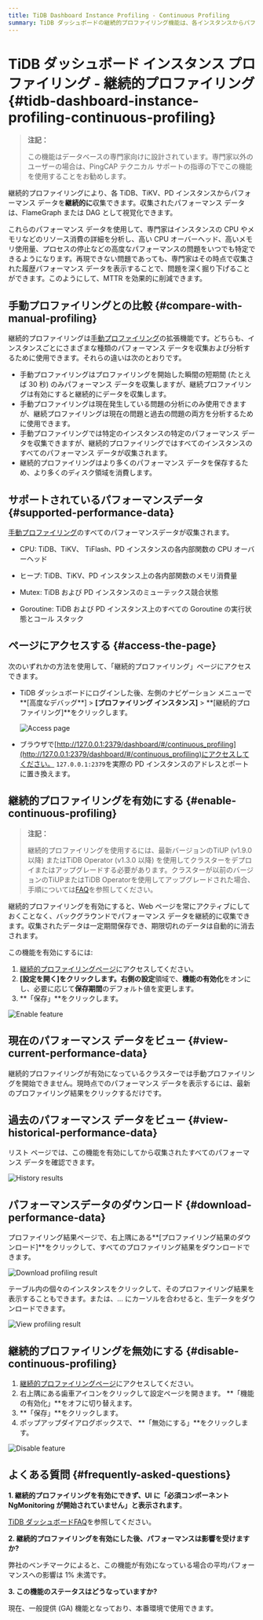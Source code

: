 ```yaml
---
title: TiDB Dashboard Instance Profiling - Continuous Profiling
summary: TiDB ダッシュボードの継続的プロファイリング機能は、各インスタンスからパフォーマンスデータを収集し、高度なパフォーマンス問題を特定できます。手動プロファイリングと比較して、継続的プロファイリングはデータを継続的に収集し、過去の問題も分析できます。また、CPU、メモリ、ミューテックス競合状態などのパフォーマンスデータが収集されます。継続的プロファイリングを有効にするには、TiUPまたはTiDB Operatorの最新バージョンが必要です。
---
```


# TiDB ダッシュボード インスタンス プロファイリング - 継続的プロファイリング {#tidb-dashboard-instance-profiling-continuous-profiling}

> **注記：**
>
> この機能はデータベースの専門家向けに設計されています。専門家以外のユーザーの場合は、PingCAP テクニカル サポートの指導の下でこの機能を使用することをお勧めします。

継続的プロファイリングにより、各 TiDB、TiKV、PD インスタンスからパフォーマンス データを**継続的に**収集できます。収集されたパフォーマンス データは、FlameGraph または DAG として視覚化できます。

これらのパフォーマンス データを使用して、専門家はインスタンスの CPU やメモリなどのリソース消費の詳細を分析し、高い CPU オーバーヘッド、高いメモリ使用量、プロセスの停止などの高度なパフォーマンスの問題をいつでも特定できるようになります。再現できない問題であっても、専門家はその時点で収集された履歴パフォーマンス データを表示することで、問題を深く掘り下げることができます。このようにして、MTTR を効果的に削減できます。

## 手動プロファイリングとの比較 {#compare-with-manual-profiling}

継続的プロファイリングは[手動プロファイリング](/dashboard/dashboard-profiling.md)の拡張機能です。どちらも、インスタンスごとにさまざまな種類のパフォーマンス データを収集および分析するために使用できます。それらの違いは次のとおりです。

-   手動プロファイリングはプロファイリングを開始した瞬間の短期間 (たとえば 30 秒) のみパフォーマンス データを収集しますが、継続プロファイリングは有効にすると継続的にデータを収集します。
-   手動プロファイリングは現在発生している問題の分析にのみ使用できますが、継続プロファイリングは現在の問題と過去の問題の両方を分析するために使用できます。
-   手動プロファイリングでは特定のインスタンスの特定のパフォーマンス データを収集できますが、継続的プロファイリングではすべてのインスタンスのすべてのパフォーマンス データが収集されます。
-   継続的プロファイリングはより多くのパフォーマンス データを保存するため、より多くのディスク領域を消費します。

## サポートされているパフォーマンスデータ {#supported-performance-data}

[手動プロファイリング](/dashboard/dashboard-profiling.md#supported-performance-data)のすべてのパフォーマンスデータが収集されます。

-   CPU: TiDB、TiKV、 TiFlash、PD インスタンスの各内部関数の CPU オーバーヘッド

-   ヒープ: TiDB、TiKV、PD インスタンス上の各内部関数のメモリ消費量

-   Mutex: TiDB および PD インスタンスのミューテックス競合状態

-   Goroutine: TiDB および PD インスタンス上のすべての Goroutine の実行状態とコール スタック

## ページにアクセスする {#access-the-page}

次のいずれかの方法を使用して、「継続的プロファイリング」ページにアクセスできます。

-   TiDB ダッシュボードにログインした後、左側のナビゲーション メニューで**[高度なデバッグ**] &gt; **[プロファイリング インスタンス]** &gt; **[継続的プロファイリング]**をクリックします。

    ![Access page](https://download.pingcap.com/images/docs/dashboard/dashboard-conprof-access.png)

-   ブラウザで[http://127.0.0.1:2379/dashboard/#/continuous_profiling](http://127.0.0.1:2379/dashboard/#/continuous_profiling)にアクセスしてください。 `127.0.0.1:2379`を実際の PD インスタンスのアドレスとポートに置き換えます。

## 継続的プロファイリングを有効にする {#enable-continuous-profiling}

> **注記：**
>
> 継続的プロファイリングを使用するには、最新バージョンのTiUP (v1.9.0 以降) またはTiDB Operator (v1.3.0 以降) を使用してクラスターをデプロイまたはアップグレードする必要があります。クラスターが以前のバージョンのTiUPまたはTiDB Operatorを使用してアップグレードされた場合、手順については[FAQ](/dashboard/dashboard-faq.md#a-required-component-ngmonitoring-is-not-started-error-is-shown)を参照してください。

継続的プロファイリングを有効にすると、Web ページを常にアクティブにしておくことなく、バックグラウンドでパフォーマンス データを継続的に収集できます。収集されたデータは一定期間保存でき、期限切れのデータは自動的に消去されます。

この機能を有効にするには:

1.  [継続的プロファイリングページ](#access-the-page)にアクセスしてください。
2.  **[設定を開く]**をクリックします。右側の**設定**領域で、**機能の有効化**をオンにし、必要に応じて**保存期間**のデフォルト値を変更します。
3.  **「保存」**をクリックします。

![Enable feature](https://download.pingcap.com/images/docs/dashboard/dashboard-conprof-start.png)

## 現在のパフォーマンス データをビュー {#view-current-performance-data}

継続的プロファイリングが有効になっているクラスターでは手動プロファイリングを開始できません。現時点でのパフォーマンス データを表示するには、最新のプロファイリング結果をクリックするだけです。

## 過去のパフォーマンス データをビュー {#view-historical-performance-data}

リスト ページでは、この機能を有効にしてから収集されたすべてのパフォーマンス データを確認できます。

![History results](https://download.pingcap.com/images/docs/dashboard/dashboard-conprof-history.png)

## パフォーマンスデータのダウンロード {#download-performance-data}

プロファイリング結果ページで、右上隅にある**[プロファイリング結果のダウンロード]**をクリックして、すべてのプロファイリング結果をダウンロードできます。

![Download profiling result](https://download.pingcap.com/images/docs/dashboard/dashboard-conprof-download.png)

テーブル内の個々のインスタンスをクリックして、そのプロファイリング結果を表示することもできます。または、... にカーソルを合わせると、生データをダウンロードできます。

![View profiling result](https://download.pingcap.com/images/docs/dashboard/dashboard-conprof-single.png)

## 継続的プロファイリングを無効にする {#disable-continuous-profiling}

1.  [継続的プロファイリングページ](#access-the-page)にアクセスしてください。
2.  右上隅にある歯車アイコンをクリックして設定ページを開きます。 **「機能の有効化」**をオフに切り替えます。
3.  **「保存」**をクリックします。
4.  ポップアップダイアログボックスで、 **「無効にする」**をクリックします。

![Disable feature](https://download.pingcap.com/images/docs/dashboard/dashboard-conprof-stop.png)

## よくある質問 {#frequently-asked-questions}

**1. 継続的プロファイリングを有効にできず、UI に「必須コンポーネントNgMonitoring が開始されていません」と表示されます**。

[TiDB ダッシュボードFAQ](/dashboard/dashboard-faq.md#a-required-component-ngmonitoring-is-not-started-error-is-shown)を参照してください。

**2. 継続的プロファイリングを有効にした後、パフォーマンスは影響を受けますか?**

弊社のベンチマークによると、この機能が有効になっている場合の平均パフォーマンスへの影響は 1% 未満です。

**3. この機能のステータスはどうなっていますか?**

現在、一般提供 (GA) 機能となっており、本番環境で使用できます。
